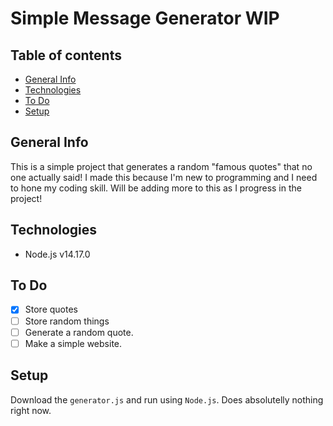 Simple Message Generator WIP
========================
## Table of contents
* [General Info](#general-info)
* [Technologies](#technologies)
* [To Do](#to-do)
* [Setup](#setup)


## General Info
This is a simple project that generates a random "famous quotes" that no one actually said! I made this because I'm new to programming and I need to hone my coding skill. Will be adding more to this as I progress in the project!

## Technologies
* Node.js v14.17.0

## To Do
- [x] Store quotes
- [ ] Store random things
- [ ] Generate a random quote.
- [ ] Make a simple website.

## Setup
Download the `generator.js` and run using `Node.js`.
Does absolutelly nothing right now.